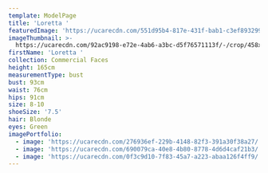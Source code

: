```yaml
---
template: ModelPage
title: 'Loretta '
featuredImage: 'https://ucarecdn.com/551d95b4-817e-431f-bab1-c3ef893299fe/'
imageThumbnail: >-
  https://ucarecdn.com/92ac9198-e72e-4ab6-a3bc-d5f76571113f/-/crop/458x584/15,6/-/preview/
firstName: 'Loretta '
collection: Commercial Faces
height: 165cm
measurementType: bust
bust: 93cm
waist: 76cm
hips: 91cm
size: 8-10
shoeSize: '7.5'
hair: Blonde
eyes: Green
imagePortfolio:
  - image: 'https://ucarecdn.com/276936ef-229b-4148-82f3-391a30f38a27/'
  - image: 'https://ucarecdn.com/690079ca-40e8-4b80-8778-4d6d4caf21b3/'
  - image: 'https://ucarecdn.com/0f3c9d10-7f83-45a7-a223-abaa126f4ff9/'
---
```


